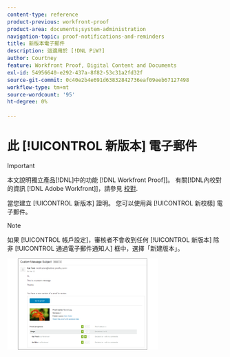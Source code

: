 ```yaml
---
content-type: reference
product-previous: workfront-proof
product-area: documents;system-administration
navigation-topic: proof-notifications-and-reminders
title: 新版本電子郵件
description: 這適用於 [!DNL PiW?]
author: Courtney
feature: Workfront Proof, Digital Content and Documents
exl-id: 54956640-e292-437a-8f82-53c31a2fd32f
source-git-commit: 0c40e2b4e691d63832842736eaf09eeb67127498
workflow-type: tm+mt
source-wordcount: '95'
ht-degree: 0%

---
```


# 此 [!UICONTROL 新版本] 電子郵件

>[!IMPORTANT]
>
>本文說明獨立產品[!DNL]中的功能 [!DNL Workfront Proof]]。 有關[!DNL內校對的資訊 [!DNL Adobe Workfront]]，請參見 [校對](../../../review-and-approve-work/proofing/proofing.md).

<!--
<p style="color: #ff1493;" data-mc-conditions="QuicksilverOrClassic.Draft mode">Does this apply to PiW?</p>
-->

當您建立 [!UICONTROL 新版本] 證明。 您可以使用與 [!UICONTROL 新校樣] 電子郵件。

>[!NOTE]
>
>如果 [!UICONTROL 帳戶設定]，審核者不會收到任何 [!UICONTROL 新版本] 除非 [!UICONTROL 通過電子郵件通知人] 框中，選擇「新建版本」。

![New_Version_Email.png](assets/new-version-email-350x212.png)
